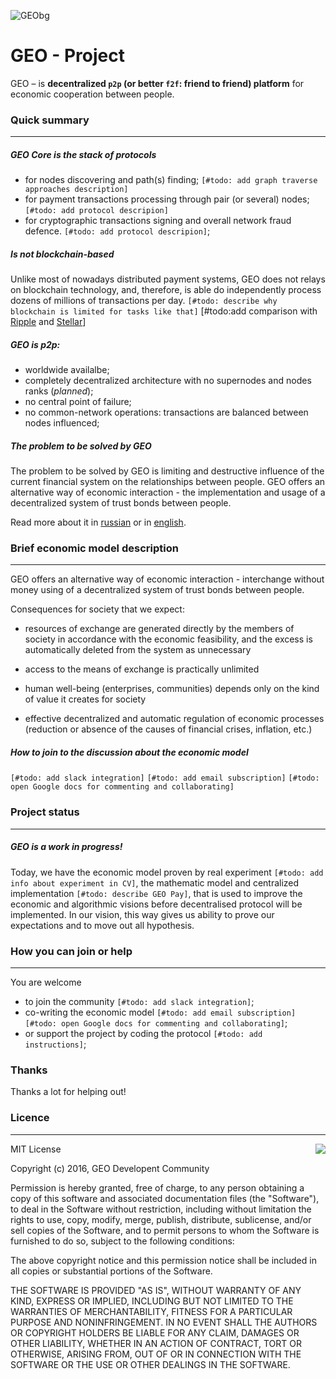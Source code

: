 ![GEObg](https://geo-project.github.io/static/images/background.png)


# GEO - Project
GEO – is **decentralized `p2p` (or better `f2f`: friend to friend) platform** for economic cooperation between people.


### Quick summary
---
##### GEO Core is the stack of protocols
* for nodes discovering and path(s) finding; `[#todo: add graph traverse approaches description]`
* for payment transactions processing through pair (or several) nodes; `[#todo: add protocol descripion]`
* for cryptographic transactions signing and overall network fraud defence. `[#todo: add protocol descripion]`;

##### Is **not** blockchain-based
Unlike most of nowadays distributed payment systems, GEO does not relays on blockchain technology, and, therefore, is able do independently process dozens of millions of transactions per day. `[#todo: describe why blockchain is limited for tasks like that]` [#todo:add comparison with [Ripple](https://ripple.com) and [Stellar](https://www.stellar.org/)]

##### GEO is p2p:
* worldwide availalbe;
* completely decentralized architecture with no supernodes and nodes ranks (*planned*);
* no central point of failure;
* no common-network operations: transactions are balanced between nodes influenced;

##### The problem to be solved by GEO
The problem to be solved by GEO is limiting and destructive influence of the current financial system on the relationships between people. GEO offers an alternative way of economic interaction - the implementation and usage of a decentralized system of trust bonds between people.

Read more about it in [russian](https://docs.google.com/document/d/1Yu6IvTfQ3cCUQoyP0C_zI_JtyVXYv9ffc_3rRP2NW_Y/edit) or in [english](https://drive.google.com/open?id=0B0xtlHQ9B_8VNWZRbmdKeHBjVmM).


### Brief economic model description
---
GEO offers an alternative way of economic interaction - interchange without money using of a decentralized system of trust bonds between people.

Consequences for society that we expect:

- resources of exchange are generated directly by the members of society in accordance with the
economic feasibility, and the excess is automatically deleted from the system as unnecessary

- access to the means of exchange is practically unlimited

- human well-being (enterprises, communities) depends only on the kind of value it creates for society

- effective decentralized and automatic regulation of economic processes (reduction or absence of the
causes of financial crises, inflation, etc.)

##### How to join to the discussion about the economic model
`[#todo: add slack integration]` `[#todo: add email subscription]` `[#todo: open Google docs for commenting and collaborating]`


### Project status
---
##### GEO is a work in progress!
Today, we have the economic model proven by real experiment `[#todo: add info about experiment in CV]`, the mathematic model and centralized implementation `[#todo: describe GEO Pay]`, that is used to improve the economic and algorithmic visions before decentralised protocol will be implemented. In our vision, this way gives us ability to prove our expectations and to move out all hypothesis. 


### How you can join or help
---
You are welcome 
* to join the community `[#todo: add slack integration]`;
* co-writing the economic model `[#todo: add email subscription]` `[#todo: open Google docs for commenting and collaborating]`;
* or support the project by coding the protocol `[#todo: add instructions]`;  


### Thanks


Thanks a lot for helping out!


### Licence 
---
<img align="right" src="http://opensource.org/trademarks/opensource/OSI-Approved-License-100x137.png">
MIT License

Copyright (c) 2016, GEO Developent Community

Permission is hereby granted, free of charge, to any person obtaining a copy
of this software and associated documentation files (the "Software"), to deal
in the Software without restriction, including without limitation the rights
to use, copy, modify, merge, publish, distribute, sublicense, and/or sell
copies of the Software, and to permit persons to whom the Software is
furnished to do so, subject to the following conditions:

The above copyright notice and this permission notice shall be included in all
copies or substantial portions of the Software.

THE SOFTWARE IS PROVIDED "AS IS", WITHOUT WARRANTY OF ANY KIND, EXPRESS OR
IMPLIED, INCLUDING BUT NOT LIMITED TO THE WARRANTIES OF MERCHANTABILITY,
FITNESS FOR A PARTICULAR PURPOSE AND NONINFRINGEMENT. IN NO EVENT SHALL THE
AUTHORS OR COPYRIGHT HOLDERS BE LIABLE FOR ANY CLAIM, DAMAGES OR OTHER
LIABILITY, WHETHER IN AN ACTION OF CONTRACT, TORT OR OTHERWISE, ARISING FROM,
OUT OF OR IN CONNECTION WITH THE SOFTWARE OR THE USE OR OTHER DEALINGS IN THE
SOFTWARE.

